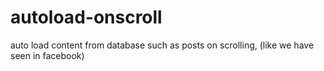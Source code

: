 autoload-onscroll
=================

auto load content from database such as posts on scrolling, (like we have seen in facebook) 